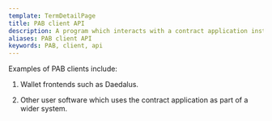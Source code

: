 ```yaml
---
template: TermDetailPage
title: PAB client API
description: A program which interacts with a contract application instance via the PAB’s client API.
aliases: PAB client API
keywords: PAB, client, api
---
```


Examples of PAB clients include:

1. Wallet frontends such as Daedalus.

2. Other user software which uses the contract application as part of a wider system.